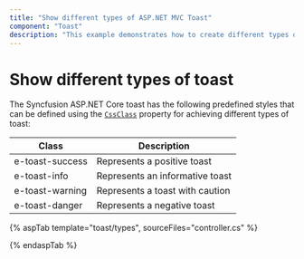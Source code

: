 ```yaml
---
title: "Show different types of ASP.NET MVC Toast"
component: "Toast"
description: "This example demonstrates how to create different types of Syncfusion ASP.NET MVC Toast control is displayed on a screen."
---
```


# Show different types of toast

The Syncfusion ASP.NET Core toast has the following predefined styles that can be defined using the [`CssClass`](https://help.syncfusion.com/cr/aspnetcore-js2/Syncfusion.EJ2.Notifications.Toast.html#Syncfusion_EJ2_Notifications_Toast_CssClass) property for achieving different types of toast:

| Class | Description |
| -------- | -------- |
| e-toast-success | Represents a positive toast |
| e-toast-info | Represents an informative toast |
| e-toast-warning | Represents a toast with caution |
| e-toast-danger | Represents a negative toast |

{% aspTab template="toast/types", sourceFiles="controller.cs" %}

{% endaspTab %}